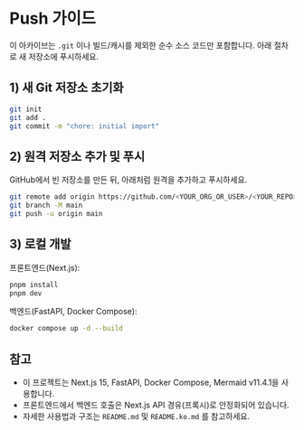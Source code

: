 # Push 가이드

이 아카이브는 `.git` 이나 빌드/캐시를 제외한 순수 소스 코드만 포함합니다.
아래 절차로 새 저장소에 푸시하세요.

## 1) 새 Git 저장소 초기화

```bash
git init
git add .
git commit -m "chore: initial import"
```

## 2) 원격 저장소 추가 및 푸시

GitHub에서 빈 저장소를 만든 뒤, 아래처럼 원격을 추가하고 푸시하세요.

```bash
git remote add origin https://github.com/<YOUR_ORG_OR_USER>/<YOUR_REPO>.git
git branch -M main
git push -u origin main
```

## 3) 로컬 개발

프론트엔드(Next.js):

```bash
pnpm install
pnpm dev
```

백엔드(FastAPI, Docker Compose):

```bash
docker compose up -d --build
```

## 참고

- 이 프로젝트는 Next.js 15, FastAPI, Docker Compose, Mermaid v11.4.1을 사용합니다.
- 프론트엔드에서 백엔드 호출은 Next.js API 경유(프록시)로 안정화되어 있습니다.
- 자세한 사용법과 구조는 `README.md` 및 `README.ko.md` 를 참고하세요.
